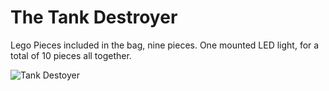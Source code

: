 # The Tank Destroyer

Lego Pieces included in the bag, nine pieces.  One mounted LED light, for a total of 10 pieces all together.


![Tank Destoyer](https://upload.wikimedia.org/wikipedia/commons/thumb/f/f9/Jagdpanther2.jpg/220px-Jagdpanther2.jpg)
